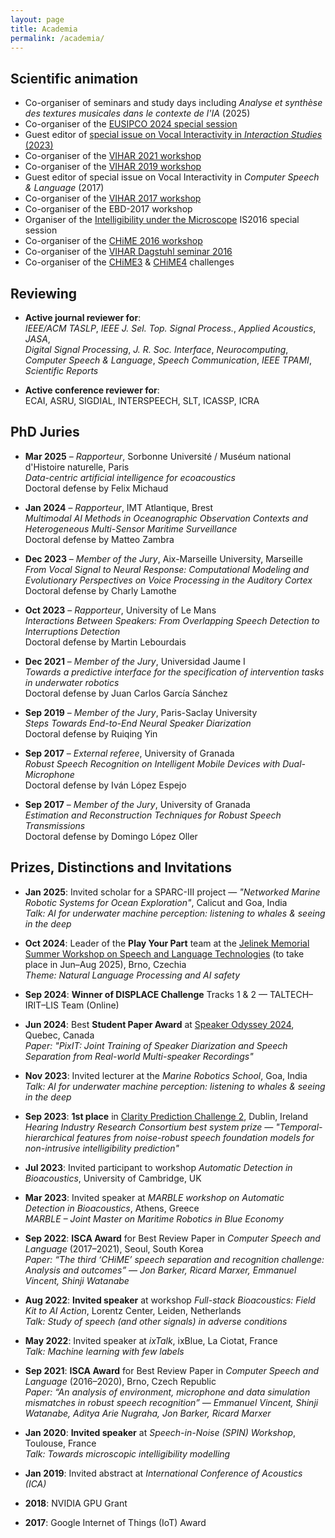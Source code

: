 ```yaml
---
layout: page
title: Academia
permalink: /academia/
---
```



## Scientific animation
- Co-organiser of seminars and study days including *Analyse et synthèse des textures musicales dans le contexte de l'IA* (2025)  
- Co-organiser of the [EUSIPCO 2024 special session](https://cmsworkshops.com/EUSIPCO2024/view_session.php?SessionID=1059)  
- Guest editor of [special issue on Vocal Interactivity in *Interaction Studies* (2023)](https://benjamins.com/catalog/is.24.1?srsltid=AfmBOoprPigXci_SGzUaRAYfAvQCt3nPi1_XTfjPpqZMMubhMuFQXqq9) 
- Co-organiser of the [VIHAR 2021 workshop](https://vihar-2021.vihar.org/)  
- Co-organiser of the [VIHAR 2019 workshop](https://vihar-2019.vihar.org/)  
- Guest editor of special issue on Vocal Interactivity in *Computer Speech & Language* (2017)  
- Co-organiser of the [VIHAR 2017 workshop](https://vihar-2017.vihar.org/)  
- Co-organiser of the EBD-2017 workshop 
- Organiser of the [Intelligibility under the Microscope](http://spandh.dcs.shef.ac.uk/2016_is_microintelligibility/) IS2016 special session  
- Co-organiser of the [CHiME 2016 workshop](https://www.chimechallenge.org/workshops/chime2016/index)  
- Co-organiser of the [VIHAR Dagstuhl seminar 2016](https://www.dagstuhl.de/en/seminars/seminar-calendar/seminar-details/16442)  
- Co-organiser of the [CHiME3](http://spandh.dcs.shef.ac.uk/chime_challenge/chime2015/) & [CHiME4](http://spandh.dcs.shef.ac.uk/chime_challenge/) challenges  

## Reviewing
- **Active journal reviewer for**:  
  *IEEE/ACM TASLP*, *IEEE J. Sel. Top. Signal Process.*, *Applied Acoustics*, *JASA*,  
  *Digital Signal Processing*, *J. R. Soc. Interface*, *Neurocomputing*,  
  *Computer Speech & Language*, *Speech Communication*, *IEEE TPAMI*, *Scientific Reports*  

- **Active conference reviewer for**:  
  ECAI, ASRU, SIGDIAL, INTERSPEECH, SLT, ICASSP, ICRA  

## PhD Juries

- **Mar 2025** – *Rapporteur*, Sorbonne Université / Muséum national d'Histoire naturelle, Paris  
  *Data-centric artificial intelligence for ecoacoustics*  
  Doctoral defense by Felix Michaud

- **Jan 2024** – *Rapporteur*, IMT Atlantique, Brest  
  *Multimodal AI Methods in Oceanographic Observation Contexts and Heterogeneous Multi-Sensor Maritime Surveillance*  
  Doctoral defense by Matteo Zambra

- **Dec 2023** – *Member of the Jury*, Aix-Marseille University, Marseille  
  *From Vocal Signal to Neural Response: Computational Modeling and Evolutionary Perspectives on Voice Processing in the Auditory Cortex*  
  Doctoral defense by Charly Lamothe

- **Oct 2023** – *Rapporteur*, University of Le Mans  
  *Interactions Between Speakers: From Overlapping Speech Detection to Interruptions Detection*  
  Doctoral defense by Martin Lebourdais

- **Dec 2021** – *Member of the Jury*, Universidad Jaume I  
  *Towards a predictive interface for the specification of intervention tasks in underwater robotics*  
  Doctoral defense by Juan Carlos García Sánchez

- **Sep 2019** – *Member of the Jury*, Paris-Saclay University  
  *Steps Towards End-to-End Neural Speaker Diarization*  
  Doctoral defense by Ruiqing Yin

- **Sep 2017** – *External referee*, University of Granada  
  *Robust Speech Recognition on Intelligent Mobile Devices with Dual-Microphone*  
  Doctoral defense by Iván López Espejo

- **Sep 2017** – *Member of the Jury*, University of Granada  
  *Estimation and Reconstruction Techniques for Robust Speech Transmissions*  
  Doctoral defense by Domingo López Oller

## Prizes, Distinctions and Invitations
- **Jan 2025**: Invited scholar for a SPARC-III project — *"Networked Marine Robotic Systems for Ocean Exploration"*, Calicut and Goa, India  
  *Talk: AI for underwater machine perception: listening to whales & seeing in the deep*

- **Oct 2024**: Leader of the **Play Your Part** team at the [Jelinek Memorial Summer Workshop on Speech and Language Technologies](https://jsalt2025.fit.vut.cz/) (to take place in Jun–Aug 2025), Brno, Czechia  
  *Theme: Natural Language Processing and AI safety*

- **Sep 2024**: **Winner of DISPLACE Challenge** Tracks 1 & 2 — TALTECH–IRIT–LIS Team (Online)

- **Jun 2024**: Best **Student Paper Award** at [Speaker Odyssey 2024](https://www.odyssey2024.org/outputs#h.xk3gax56oef6), Quebec, Canada  
  *Paper: "PixIT: Joint Training of Speaker Diarization and Speech Separation from Real-world Multi-speaker Recordings"*

- **Nov 2023**: Invited lecturer at the *Marine Robotics School*, Goa, India  
  *Talk: AI for underwater machine perception: listening to whales & seeing in the deep*

- **Sep 2023**: **1st place** in [Clarity Prediction Challenge 2](https://claritychallenge.org/clarity2023-workshop/results.html), Dublin, Ireland  
  *Hearing Industry Research Consortium best system prize — "Temporal-hierarchical features from noise-robust speech foundation models for non-intrusive intelligibility prediction"*

- **Jul 2023**: Invited participant to workshop *Automatic Detection in Bioacoustics*, University of Cambridge, UK

- **Mar 2023**: Invited speaker at *MARBLE workshop on Automatic Detection in Bioacoustics*, Athens, Greece  
  *MARBLE – Joint Master on Maritime Robotics in Blue Economy*

- **Sep 2022**: **ISCA Award** for Best Review Paper in *Computer Speech and Language* (2017–2021), Seoul, South Korea  
  *Paper: “The third ‘CHiME’ speech separation and recognition challenge: Analysis and outcomes” — Jon Barker, Ricard Marxer, Emmanuel Vincent, Shinji Watanabe*

- **Aug 2022**: **Invited speaker** at workshop *Full-stack Bioacoustics: Field Kit to AI Action*, Lorentz Center, Leiden, Netherlands  
  *Talk: Study of speech (and other signals) in adverse conditions*

- **May 2022**: Invited speaker at *ixTalk*, ixBlue, La Ciotat, France  
  *Talk: Machine learning with few labels*

- **Sep 2021**: **ISCA Award** for Best Review Paper in *Computer Speech and Language* (2016–2020), Brno, Czech Republic  
  *Paper: “An analysis of environment, microphone and data simulation mismatches in robust speech recognition” — Emmanuel Vincent, Shinji Watanabe, Aditya Arie Nugraha, Jon Barker, Ricard Marxer*

- **Jan 2020**: **Invited speaker** at *Speech-in-Noise (SPIN) Workshop*, Toulouse, France  
  *Talk: Towards microscopic intelligibility modelling*

- **Jan 2019**: Invited abstract at *International Conference of Acoustics (ICA)*

- **2018**: NVIDIA GPU Grant

- **2017**: Google Internet of Things (IoT) Award
